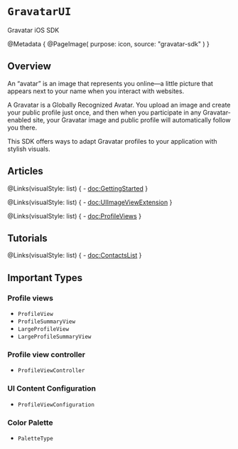 # ``GravatarUI``

Gravatar iOS SDK 

@Metadata {
    @PageImage(
               purpose: icon,
               source: "gravatar-sdk"
               )
}

## Overview

An “avatar” is an image that represents you online—a little picture that appears next to your name when you interact with websites.

A Gravatar is a Globally Recognized Avatar. You upload an image and create your public profile just once, and then when you participate in any Gravatar-enabled site, your Gravatar image and public profile will automatically follow you there.

This SDK offers ways to adapt Gravatar profiles to your application with stylish visuals.

## Articles

@Links(visualStyle: list) {
    - <doc:GettingStarted>
}

@Links(visualStyle: list) {
    - <doc:UIImageViewExtension>
}

@Links(visualStyle: list) {
    - <doc:ProfileViews>
}

## Tutorials

@Links(visualStyle: list) {
    - <doc:ContactsList>
}

## Important Types

### Profile views

- ``ProfileView``
- ``ProfileSummaryView``
- ``LargeProfileView``
- ``LargeProfileSummaryView``

### Profile view controller

- ``ProfileViewController``

### UI Content Configuration

- ``ProfileViewConfiguration``

### Color Palette

- ``PaletteType``
